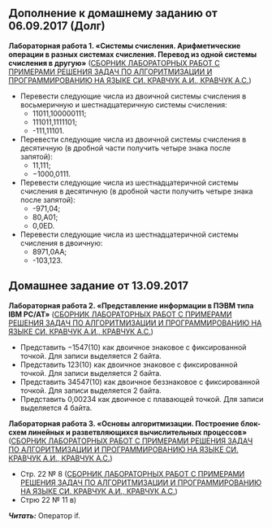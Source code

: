 ## Дополнение к домашнему заданию от 06.09.2017 (Долг)

**Лабораторная работа 1. «Системы счисления. Арифметические операции в разных системах счисления. Перевод из одной системы счисления в другую»** ([СБОРНИК ЛАБОРАТОРНЫХ РАБОТ С ПРИМЕРАМИ РЕШЕНИЯ ЗАДАЧ ПО АЛГОРИТМИЗАЦИИ И ПРОГРАММИРОВАНИЮ НА ЯЗЫКЕ СИ. КРАВЧУК А.И., КРАВЧУК А.С.](https://github.com/AnzhelikaKravchuk/2017-2018.MMF.BSU/tree/master/1%20course/Books.C))

- Перевести следующие числа из двоичной системы счисления в восьмеричную и шестнадцатеричную системы счисления:
  - 11011,100000111;
  - 111011,1111101;
  - -111,11101.
- Перевести следующие числа из двоичной системы счисления в десятичную (в дробной части получить четыре знака после запятой):
  - 11,111;
  - −1000,0111.
- Перевести следующие числа из шестнадцатеричной системы счисления в десятичную (в дробной части получить четыре знака после запятой):
  - -971,04;
  - 80,A01;
  - 0,0ED.
- Перевести следующие числа из шестнадцатеричной системы счисления в двоичную:
  - 8971,0AA;
  - -103,123.
  
  
## Домашнее задание от 13.09.2017  

**Лабораторная работа 2. «Представление информации в ПЭВМ типа IBM PC/AT»** ([СБОРНИК ЛАБОРАТОРНЫХ РАБОТ С ПРИМЕРАМИ РЕШЕНИЯ ЗАДАЧ ПО АЛГОРИТМИЗАЦИИ И ПРОГРАММИРОВАНИЮ НА ЯЗЫКЕ СИ. КРАВЧУК А.И., КРАВЧУК А.С.](https://github.com/AnzhelikaKravchuk/2017-2018.MMF.BSU/tree/master/1%20course/Books.C))
- Представить −1547(10) как двоичное знаковое с фиксированной точкой. Для записи выделяется 2 байта.
- Представить 123(10) как двоичное знаковое с фиксированной точкой. Для записи выделяется 2 байта.
- Представить 34547(10) как двоичное беззнаковое с фиксированной точкой. Для записи выделяется 2 байта.
- Представить 0,00234 как двоичное с плавающей точкой. Для записи выделяется 4 байта.

**Лабораторная работа 3. «Основы алгоритмизации. Построение блок-схем линейных и разветвляющихся вычислительных процессов»** ([СБОРНИК ЛАБОРАТОРНЫХ РАБОТ С ПРИМЕРАМИ РЕШЕНИЯ ЗАДАЧ ПО АЛГОРИТМИЗАЦИИ И ПРОГРАММИРОВАНИЮ НА ЯЗЫКЕ СИ. КРАВЧУК А.И., КРАВЧУК А.С.](https://github.com/AnzhelikaKravchuk/2017-2018.MMF.BSU/tree/master/1%20course/Books.C))
- Стр. 22 № 8 ([СБОРНИК ЛАБОРАТОРНЫХ РАБОТ С ПРИМЕРАМИ РЕШЕНИЯ ЗАДАЧ ПО АЛГОРИТМИЗАЦИИ И ПРОГРАММИРОВАНИЮ НА ЯЗЫКЕ СИ. КРАВЧУК А.И., КРАВЧУК А.С.](https://github.com/AnzhelikaKravchuk/2017-2018.MMF.BSU/tree/master/1%20course/Books.C))
- Стрю 22 № 11 в)

***Читать:*** Оператор if.
